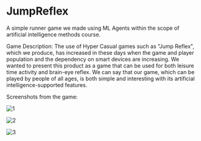# JumpReflex
A simple runner game we made using ML Agents within the scope of artificial intelligence methods course.

Game Description:
The use of Hyper Casual games such as "Jump Reflex", which we produce, has increased in these days when the game and player population and the dependency on smart devices are increasing. We wanted to present this product as a game that can be used for both leisure time activity and brain-eye reflex. We can say that our game, which can be played by people of all ages, is both simple and interesting with its artificial intelligence-supported features.

Screenshots from the game:

![1](https://user-images.githubusercontent.com/60892527/124888013-624ed780-dfde-11eb-9e56-57453870c229.PNG)

![2](https://user-images.githubusercontent.com/60892527/124888021-63800480-dfde-11eb-8539-922929fefda7.PNG)

![3](https://user-images.githubusercontent.com/60892527/124888024-64189b00-dfde-11eb-8b25-d61158c76a0c.PNG)
